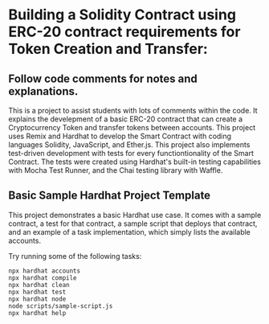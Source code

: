 # Building a Solidity Contract using ERC-20 contract requirements for Token Creation and Transfer:
## Follow code comments for notes and explanations.
This is a project to assist students with lots of comments within the code.  It explains the develepment of a basic ERC-20 contract that can create a Cryptocurrency Token and transfer tokens between accounts.
This project uses Remix and Hardhat to develop the Smart Contract with coding languages Solidity, JavaScript, and Ether.js. This project also implements test-driven development with tests for every functiontionality of the Smart Contract.  The tests were created using Hardhat's built-in testing capabilities with Mocha Test Runner, and the Chai testing library with Waffle.


## Basic Sample Hardhat Project Template

This project demonstrates a basic Hardhat use case. It comes with a sample contract, a test for that contract, a sample script that deploys that contract, and an example of a task implementation, which simply lists the available accounts.

Try running some of the following tasks:

```shell
npx hardhat accounts
npx hardhat compile
npx hardhat clean
npx hardhat test
npx hardhat node
node scripts/sample-script.js
npx hardhat help
```
